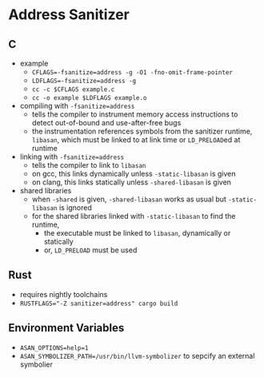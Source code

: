 Address Sanitizer
=================

## C

- example
  - `CFLAGS=-fsanitize=address -g -O1 -fno-omit-frame-pointer`
  - `LDFLAGS=-fsanitize=address -g`
  - `cc -c $CFLAGS example.c`
  - `cc -o example $LDFLAGS example.o`
- compiling with `-fsanitize=address`
  - tells the compiler to instrument memory access instructions to detect
    out-of-bound and use-after-free bugs
  - the instrumentation references symbols from the sanitizer runtime,
    `libasan`, which must be linked to at link time or `LD_PRELOAD`ed at
    runtime
- linking with `-fsanitize=address`
  - tells the compiler to link to `libasan`
  - on gcc, this links dynamically unless `-static-libasan` is given
  - on clang, this links statically unless `-shared-libasan` is given
- shared libraries
  - when `-shared` is given, `-shared-libasan` works as usual but
    `-static-libasan` is ignored
  - for the shared libraries linked with `-static-libasan` to find the
    runtime,
    - the executable must be linked to `libasan`, dynamically or statically
    - or, `LD_PRELOAD` must be used

## Rust

- requires nightly toolchains
- `RUSTFLAGS="-Z sanitizer=address" cargo build`

## Environment Variables

- `ASAN_OPTIONS=help=1`
- `ASAN_SYMBOLIZER_PATH=/usr/bin/llvm-symbolizer` to sepcify an external
  symbolier
